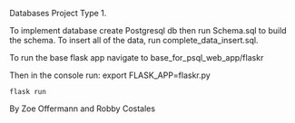 
Databases Project Type 1.

To implement database create Postgresql db then run Schema.sql to build the schema. To insert all of the data, run complete_data_insert.sql.

To run the base flask app navigate to base_for_psql_web_app/flaskr

Then in the console run:
	export FLASK_APP=flaskr.py

	flask run 


By Zoe Offermann and Robby Costales

